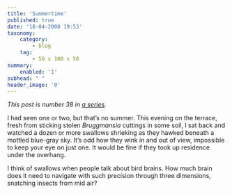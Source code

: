 ```yaml
---
title: 'Summertime'
published: true
date: '18-04-2008 19:53'
taxonomy:
    category:
        - blog
    tag:
        - 50 x 100 x 50
summary:
    enabled: '1'
subhead: " "
header_image: '0'
---
```


_This post is number 38 in [a series](https://jeremycherfas.net/blog/tag:50%20x%20100%20x%2050)._

I had seen one or two, but that’s no summer. This evening on the terrace, fresh from sticking stolen *Bruggmansia* cuttings in some soil, I sat back and watched a dozen or more swallows shrieking as they hawked beneath a mottled blue-gray sky. It’s odd how they wink in and out of view, impossible to keep your eye on just one. It would be fine if they took up residence under the overhang.  

I think of swallows when people talk about bird brains. How much brain does it need to navigate with such precision through three dimensions, snatching insects from mid air?  

